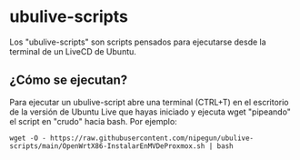 # ubulive-scripts

Los "ubulive-scripts" son scripts pensados para ejecutarse desde la terminal de un LiveCD de Ubuntu.

## ¿Cómo se ejecutan?

Para ejecutar un ubulive-script abre una terminal (CTRL+T) en el escritorio de la versión de Ubuntu Live que hayas iniciado y ejecuta wget "pipeando" el script en "crudo" hacia bash. Por ejemplo:

```
wget -O - https://raw.githubusercontent.com/nipegun/ubulive-scripts/main/OpenWrtX86-InstalarEnMVDeProxmox.sh | bash
```
